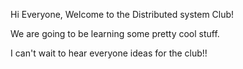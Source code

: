 
Hi Everyone, Welcome to the Distributed system Club!  

We are going to be learning some pretty cool stuff.

I can't wait to hear everyone ideas for the club!!
